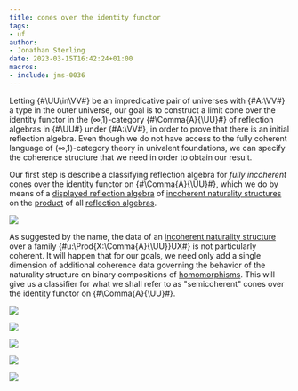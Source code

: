```yaml
---
title: cones over the identity functor
tags: 
- uf
author:
- Jonathan Sterling
date: 2023-03-15T16:42:24+01:00
macros:
- include: jms-0036
---
```


Letting {#\UU\in\VV#} be an impredicative pair of universes with {#A:\VV#} a type in the outer universe, our goal is to construct a limit cone over the identity functor in the (∞,1)-category {#\Comma{A}{\UU}#} of reflection algebras in {#\UU#} under {#A:\VV#}, in order to prove that there is an initial reflection algebra. Even though we do not have access to the fully coherent language of (∞,1)-category theory in univalent foundations, we can specify the coherence structure that we need in order to obtain our result.

Our first step is describe a classifying reflection algebra for *fully incoherent* cones over the identity functor on {#\Comma{A}{\UU}#}, which we do by means of a [displayed reflection algebra](jms-003R) of [incoherent naturality structures](jms-003V) on the [product](jms-003Q) of all [reflection algebras](jms-003O).

![](jms-003V)

As suggested by the name, the data of an [incoherent naturality structure](jms-003V) over a family {#u:\Prod{X:\Comma{A}{\UU}}UX#} is not particularly coherent. It will happen that for our goals, we need only add a single dimension of additional coherence data governing the behavior of the naturality structure on binary compositions of [homomorphisms](jms-003O). This will give us a classifier for what we shall refer to as "semicoherent" cones over the identity functor on {#\Comma{A}{\UU}#}.

![](jms-003W)

![](jms-003Z)

![](jms-0041)

![](jms-0042)

![](jms-0044)

